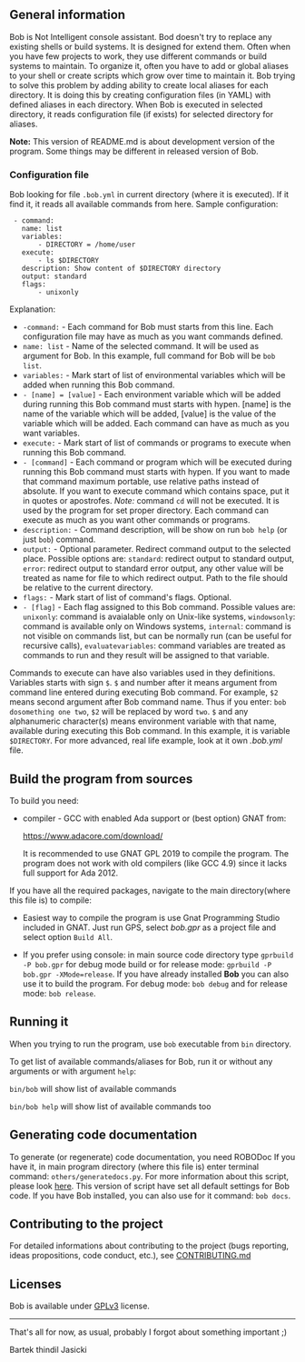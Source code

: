 ## General information

Bob is Not Intelligent console assistant. Bod doesn't try to replace any
existing shells or build systems. It is designed for extend them. Often
when you have few projects to work, they use different commands or build
systems to maintain. To organize it, often you have to add or global aliases
to your shell or create scripts which grow over time to maintain it. Bob
trying to solve this problem by adding ability to create local aliases for
each directory. It is doing this by creating configuration files (in YAML) with
defined aliases in each directory. When Bob is executed in selected directory,
it reads configuration file (if exists) for selected directory for aliases.

**Note:** This version of README.md is about development version of the
program. Some things may be different in released version of Bob.

### Configuration file

Bob looking for file `.bob.yml` in current directory (where it is executed).
If it find it, it reads all available commands from here. Sample
configuration:

     - command:
       name: list
       variables:
           - DIRECTORY = /home/user
       execute:
           - ls $DIRECTORY
       description: Show content of $DIRECTORY directory
       output: standard
       flags:
           - unixonly

Explanation:

* `-command:`          - Each command for Bob must starts from this line.
                         Each configuration file may have as much as you
                         want commands defined.
* `name: list`         - Name of the selected command. It will be used as
                         argument for Bob. In this example, full command for
                         Bob will be `bob list`.
* `variables:`         - Mark start of list of environmental variables which
                         will be added when running this Bob command.
* `- [name] = [value]` - Each environment variable which will be added
                         during running this Bob command must starts with
                         hypen. [name] is the name of the variable which will
                         be added, [value] is the value of the variable which
                         will be added. Each command can have as much as you
                         want variables.
* `execute:`           - Mark start of list of commands or programs to execute
                         when running this Bob command.
* `- [command]`        - Each command or program which will be executed during
                         running this Bob command must starts with hypen. If
                         you want to made that command maximum portable, use
                         relative paths instead of absolute. If you want to
                         execute command which contains space, put it in
                         quotes or apostrofes. *Note:* command `cd` will not
                         be executed. It is used by the program for set proper
                         directory. Each command can execute as much as you
                         want other commands or programs.
* `description:`       - Command description, will be show on run `bob help`
                         (or just `bob`) command.
* `output:`            - Optional parameter. Redirect command output to the
                         selected place. Possible options are: `standard`:
                         redirect output to standard output, `error`: redirect
                         output to standard error output, any other value will
                         be treated as name for file to which redirect output.
                         Path to the file should be relative to the current
                         directory.
* `flags:`             - Mark start of list of command's flags. Optional.
* `- [flag]`           - Each flag assigned to this Bob command. Possible
                         values are: `unixonly`: command is avaialable only on
                         Unix-like systems, `windowsonly`: command is available
                         only on Windows systems, `internal`: command is not
                         visible on commands list, but can be normally run (can
                         be useful for recursive calls), `evaluatevariables`:
                         command variables are treated as commands to run and
                         they result will be assigned to that variable.

Commands to execute can have also variables used in they definitions. Variables
starts with sign `$`. `$` and number after it means argument from command line
entered during executing Bob command. For example, `$2` means second argument
after Bob command name. Thus if you enter: `bob dosomething one two`, `$2`
will be replaced by word `two`. `$` and any alphanumeric character(s) means
environment variable with that name, available during executing this Bob
command. In this example, it is variable `$DIRECTORY`. For more advanced, real
life example, look at it own *.bob.yml* file.

## Build the program from sources

To build you need:

* compiler - GCC with enabled Ada support or (best option) GNAT from:

  https://www.adacore.com/download/

  It is recommended to use GNAT GPL 2019 to compile the program.
  The program does not work with old compilers (like GCC 4.9) since it
  lacks full support for Ada 2012.

If you have all the required packages, navigate to the main directory(where
this file is) to compile:

* Easiest way to compile the program is use Gnat Programming Studio included
  in GNAT. Just run GPS, select *bob.gpr* as a project file and select
  option `Build All`.

* If you prefer using console: in main source code directory type
  `gprbuild -P bob.gpr` for debug mode build or for release mode:
  `gprbuild -P bob.gpr -XMode=release`. If you have already installed **Bob**
  you can also use it to build the program. For debug mode: `bob debug`
  and for release mode: `bob release`.

## Running it

When you trying to run the program, use `bob` executable from `bin` directory.

To get list of available commands/aliases for Bob, run it or without any
arguments or with argument `help`:

`bin/bob` will show list of available commands

`bin/bob help` will show list of available commands too

## Generating code documentation

To generate (or regenerate) code documentation, you need ROBODoc If you have
it, in main program directory (where this file is) enter terminal command:
`others/generatedocs.py`. For more information about this script, please look
[here](https://github.com/thindil/roboada#generatedocspy). This version of
script have set all default settings for Bob code. If you have Bob installed,
you can also use for it command: `bob docs`.

## Contributing to the project
For detailed informations about contributing to the project (bugs reporting,
ideas propositions, code conduct, etc.), see [CONTRIBUTING.md](CONTRIBUTING.md)

## Licenses

Bob is available under [GPLv3](COPYING) license.

----

That's all for now, as usual, probably I forgot about something important ;)

Bartek thindil Jasicki
